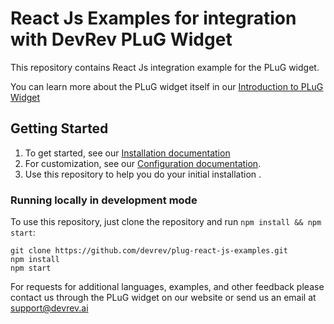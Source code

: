 
# React Js Examples for integration with DevRev PLuG Widget
This repository contains React Js integration example for the PLuG widget.

You can learn more about the PLuG widget itself in our [Introduction to PLuG Widget](https://devrev.ai/docs/plug/introduction)

## Getting Started
1. To get started, see our [Installation documentation](https://devrev.ai/docs/plug/installation)
2. For customization, see our [Configuration documentation](https://devrev.ai/docs/plug/configuration).
3. Use this repository to help you do your initial installation . 

### Running locally in development mode

To use this repository, just clone the repository and run `npm install && npm start`:

    git clone https://github.com/devrev/plug-react-js-examples.git
    npm install
    npm start

For requests for additional languages, examples, and other feedback please contact us through the PLuG widget on our website or send us an email at support@devrev.ai